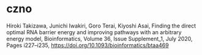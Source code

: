 # czno

Hiroki Takizawa, Junichi Iwakiri, Goro Terai, Kiyoshi Asai, Finding the direct optimal RNA barrier energy and improving pathways with an arbitrary energy model, Bioinformatics, Volume 36, Issue Supplement_1, July 2020, Pages i227–i235, https://doi.org/10.1093/bioinformatics/btaa469
